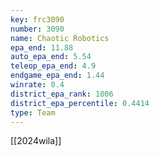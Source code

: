 ```yaml
---
key: frc3090
number: 3090
name: Chaotic Robotics
epa_end: 11.88
auto_epa_end: 5.54
teleop_epa_end: 4.9
endgame_epa_end: 1.44
winrate: 0.4
district_epa_rank: 1006
district_epa_percentile: 0.4414
type: Team
---
```

[[2024wila]]
